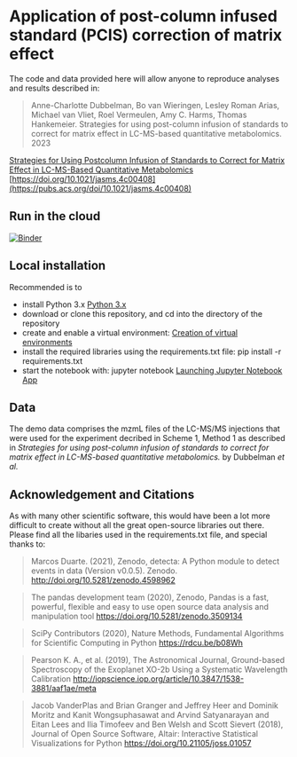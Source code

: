 # Application of post-column infused standard (PCIS) correction of matrix effect
The code and data provided here will allow anyone to reproduce analyses and results described in:

> Anne-Charlotte Dubbelman, Bo van Wieringen, Lesley Roman Arias, Michael van Vliet, Roel Vermeulen, Amy C. Harms, Thomas Hankemeier. Strategies for using post-column infusion of standards to correct for matrix effect in LC-MS-based quantitative metabolomics. 2023

[Strategies for Using Postcolumn Infusion of Standards to Correct for Matrix Effect in LC-MS-Based Quantitative Metabolomics](https://pubs.acs.org/doi/10.1021/jasms.4c00408)
[https://doi.org/10.1021/jasms.4c00408](https://pubs.acs.org/doi/10.1021/jasms.4c00408)

## Run in the cloud
[![Binder](https://mybinder.org/badge_logo.svg)](https://mybinder.org/v2/gh/leidenuniv-lacdr-abs/endoc_pciis/HEAD)

## Local installation

Recommended is to
- install Python 3.x [Python 3.x](https://www.python.org/downloads/)
- download or clone this repository, and cd into the directory of the repository
- create and enable a virtual environment: [Creation of virtual environments](https://docs.python.org/3/library/venv.html)
- install the required libraries using the requirements.txt file: pip install -r requirements.txt
- start the notebook with: jupyter notebook [Launching Jupyter Notebook App](https://jupyter-notebook-beginner-guide.readthedocs.io/en/latest/execute.html)

## Data

The demo data comprises the mzmL files of the LC-MS/MS injections that were used for the experiment decribed in Scheme 1, Method 1 as described in _Strategies for using post-column infusion of standards to correct for matrix effect in LC-MS-based quantitative metabolomics._ by Dubbelman _et al._ 

## Acknowledgement and Citations
As with many other scientific software, this would have been a lot more difficult to create without all the great open-source libraries out there. Please find all the libaries used in the requirements.txt file, and special thanks to:

> Marcos Duarte. (2021), Zenodo, detecta: A Python module to detect events in data (Version v0.0.5). Zenodo. http://doi.org/10.5281/zenodo.4598962

> The pandas development team (2020), Zenodo, Pandas is a fast, powerful, flexible and easy to use open source data analysis and manipulation tool https://doi.org/10.5281/zenodo.3509134

> SciPy Contributors (2020), Nature Methods, Fundamental Algorithms for Scientific Computing in Python https://rdcu.be/b08Wh

> Pearson K. A., et al. (2019), The Astronomical Journal, Ground-based Spectroscopy of the Exoplanet XO-2b Using a Systematic Wavelength Calibration http://iopscience.iop.org/article/10.3847/1538-3881/aaf1ae/meta

> Jacob VanderPlas and Brian Granger and Jeffrey Heer and Dominik Moritz and Kanit Wongsuphasawat and Arvind Satyanarayan and Eitan Lees and Ilia Timofeev and Ben Welsh and Scott Sievert (2018), Journal of Open Source Software, Altair: Interactive Statistical Visualizations for Python https://doi.org/10.21105/joss.01057
